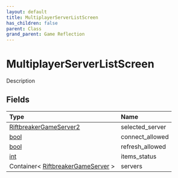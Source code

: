 ```yaml
---
layout: default
title: MultiplayerServerListScreen
has_children: false
parent: Class
grand_parent: Game Reflection
---
```

# MultiplayerServerListScreen
Description 

## Fields

| Type | Name |
|:----------|:--------------|
| [RiftbreakerGameServer2](/riftbreaker-wiki/docs/game-reflection/components/riftbreaker_game_server2/) | selected_server |
| [bool](/riftbreaker-wiki/docs/game-reflection/components/bool/) | connect_allowed |
| [bool](/riftbreaker-wiki/docs/game-reflection/components/bool/) | refresh_allowed |
| [int](/riftbreaker-wiki/docs/game-reflection/enums/int/) | items_status |
| Container< [RiftbreakerGameServer](/riftbreaker-wiki/docs/game-reflection/classes/riftbreaker_game_server/) > | servers |

